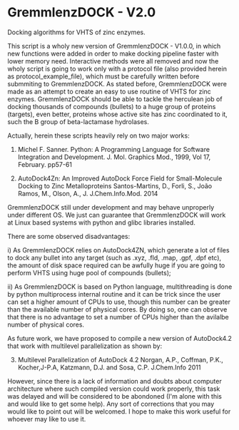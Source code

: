 # GremmlenzDOCK - V2.0

Docking algorithms for VHTS of zinc enzymes.

This script is a wholy new version of GremmlenzDOCK - V1.0.0, in which new functions were added in order to make docking pipeline faster with lower memory need. Interactive methods were all removed and now the wholy script is going to work only with a protocol file (also provided herein as protocol_example_file), which must be carefully written before submmiting to GremmlenzDOCK. As stated before, GremmlenzDOCK were made as an attempt to create an easy to use routine of VHTS for zinc enzymes. GremmlenzDOCK should be able to tackle the herculean job of docking thousands of compounds (bullets) to a huge group of proteins (targets), even better, proteins whose active site has zinc coordinated to it, such the B group of beta-lactamase hydrolases.

Actually, herein these scripts heavily rely on two major works:

1) Michel F. Sanner. Python: A Programming Language for Software Integration and Development. J. Mol. Graphics Mod., 1999, Vol 17, February. pp57-61

2) AutoDock4Zn: An Improved AutoDock Force Field for Small-Molecule Docking to Zinc Metalloproteins Santos-Martins, D., Forli, S., João Ramos, M., Olson, A., J. J.Chem.Info.Mod. 2014

GremmlenzDOCK still under development and may behave unproperly under different OS. We just can guarantee that GremmlenzDOCK will work at Linux based systems with python and glibc libraries installed.

There are some observed disadvantages:

i) As GremmlenzDOCK relies on AutoDock4ZN, which generate a lot of files to dock any bullet into any target (such as .xyz, .fld, .map, .gpf, .dpf etc), the amount of disk space required can be awfully huge if you are going to perform VHTS using huge pool of compounds (bullets);

ii) As GremmlenzDOCK is based on Python language, multithreading is done by python multiprocess internal routine and it can be trick since the user can set a higher amount of CPUs to use, though this number can be greater than the available number of physical cores. By doing so, one can observe that there is no advantage to set a number of CPUs higher than the avilalbe number of physical cores.

As future work, we have proposed to compile a new version of AutoDock4.2 that work with multilevel parallelization as shown by:

3) Multilevel Parallelization of AutoDock 4.2 Norgan, A.P., Coffman, P.K., Kocher,J-P.A, Katzmann, D.J. and Sosa, C.P. J.Chem.Info 2011

However, since there is a lack of information and doubts about computer architecture where such compiled version could work properly, this task was delayed and will be considered to be abondoned (I'm alone with this and would like to get some help). Any sort of corrections that you may would like to point out will be welcomed. I hope to make this work useful for whoever may like to use it.
